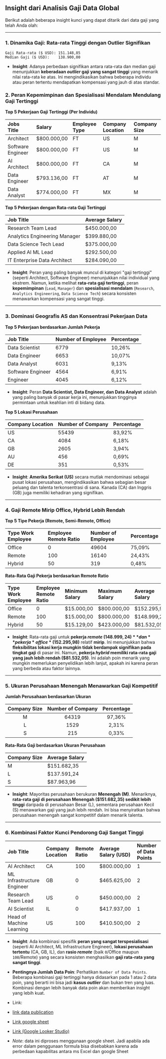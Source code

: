 ## Insight dari Analisis Gaji Data Global

Berikut adalah beberapa insight kunci yang dapat ditarik dari data gaji yang telah Anda olah:

-----

### 1\. Dinamika Gaji: Rata-rata Tinggi dengan Outlier Signifikan

```
Gaji Rata-rata ($ USD): 151.148,85
Median Gaji ($ USD):    138.900,00
```

  * **Insight**: Adanya perbedaan signifikan antara rata-rata dan median gaji menunjukkan **keberadaan *outlier* gaji yang sangat tinggi** yang menarik nilai rata-rata ke atas. Ini mengindikasikan bahwa beberapa individu atau peran tertentu mendapatkan kompensasi yang jauh di atas standar.

### 2\. Peran Kepemimpinan dan Spesialisasi Mendalam Mendulang Gaji Tertinggi

**Top 5 Pekerjaan Gaji Tertinggi (Per Individu)**


| Jobs Title        | Salary      | Employee Type | Company Location | Company Size |
| :---------------- | :---------- | :------------ | :--------------- | :----------- |
| Architect         | $800.000,00 | FT            | US               | M            |
| Software Engineer | $800.000,00 | FT            | US               | M            |
| AI Architect      | $800.000,00 | FT            | CA               | M            |
| Data Engineer     | $793.136,00 | FT            | AT               | M            |
| Data Analyst      | $774.000,00 | FT            | MX               | M            |


**Top 5 Pekerjaan dengan Rata-rata Gaji Tertinggi**

| Job Title                      | Average Salary  |
| :----------------------------- | :-------------- |
| Research Team Lead             | $450.000,00     |
| Analytics Engineering Manager  | $399.880,00     |
| Data Science Tech Lead         | $375.000,00     |
| Applied AI ML Lead             | $292.500,00     |
| IT Enterprise Data Architect   | $284.090,00     |

  * **Insight**: Peran yang paling banyak muncul di kategori "gaji tertinggi" (seperti Architect, Software Engineer) menunjukkan nilai individual yang ekstrem. Namun, ketika melihat **rata-rata gaji tertinggi**, peran **kepemimpinan** (`Lead`, `Manager`) dan **spesialisasi mendalam** (`Research`, `Analytics Engineering`, `Data Science Tech`) secara konsisten menawarkan kompensasi yang sangat tinggi.

-----

### 3\. Dominasi Geografis AS dan Konsentrasi Pekerjaan Data

**Top 5 Pekerjaan berdasarkan Jumlah Pekerja**


| Job Title          | Number of Employee  | Percentage | 
| :------------------| :------------------ | :--------- | 
| Data Scientist     | 6779                | 10,26%     | 
| Data Engineer      | 6653                | 10,07% |
| Data Analyst       | 6031                | 9,13% |
| Software Engineer  | 4564                | 6,91% |
| Engineer           | 4045                | 6,12% |


  * **Insight**: Peran **Data Scientist, Data Engineer, dan Data Analyst** adalah yang paling banyak di pasar kerja ini, menunjukkan tingginya permintaan untuk keahlian inti di bidang data.

**Top 5 Lokasi Perusahaan**


|Company Location |  Number of Company | Percentage |
| :----------- | :---------------- | :---------------- |
|US |               55439 |              83,92% |
|CA |               4084 |              6,18% |
|GB |               2605 |              3,94% |
|AU |               456  |              0,69% |
|DE |               351  |              0,53% |


  * **Insight**: **Amerika Serikat (US)** secara mutlak mendominasi sebagai pusat lokasi perusahaan, mengindikasikan bahwa sebagian besar peluang dan talenta terkonsentrasi di sana. Kanada (CA) dan Inggris (GB) juga memiliki kehadiran yang signifikan.

-----

### 4\. Gaji Remote Mirip Office, Hybrid Lebih Rendah

**Top 5 Tipe Pekerja (Remote, Semi-Remote, Office)**
 
|Type Work Employee | Employee Remote Ratio | Number of Employee | Percentage|
| :-----| :-----| :-----| :-----|
|Office|              0   |                   49604|               75,09%|
|Remote|              100|                    16140 |              24,43%|
|Hybrid|              50|                     319    |             0,48%|


**Rata-Rata Gaji Pekerja berdasarkan Remote Ratio**

|Type Work Employee|  Employee Remote Ratio|  Minimum Salary|  Maximum Salary|  Average Salary|
|:---- |:---- |:---- |:---- |:---- 
|Office|              0|                      $15.000,00|      $800.000,00|     $152.295,98|
|Remote|              100|                    $15.000,00|      $800.000,00|     $148.999,24|
|Hybrid|              50|                     $15.129,00|      $423.000,00|     $81.532,05|

  * **Insight**: Rata-rata gaji untuk **pekerja *remote* ($148.999,24)** dan **pekerja *office* ($152.295,98)** relatif **mirip**. Ini menunjukkan bahwa **fleksibilitas lokasi kerja mungkin tidak berdampak signifikan pada tingkat gaji** di pasar ini. Namun, **pekerja *hybrid* memiliki rata-rata gaji yang jauh lebih rendah ($81.532,05)**. Ini adalah poin menarik yang mungkin memerlukan penyelidikan lebih lanjut, apakah ini karena peran yang berbeda atau faktor lainnya.

-----

### 5\. Ukuran Perusahaan Menengah Menawarkan Gaji Kompetitif

**Jumlah Perusahaan berdasarkan Ukuran**

|Company Size  |Number of Company  |Percentage|
| :---: | :---: | :---: |
|M |            64319              |97,36%|
|L|             1529               |2,31%|
|S|             215                |0,33%|


**Rata-Rata Gaji berdasarkan Ukuran Perusahaan**

|Company Size  |Average Salary|
| :--- | :--- |
|M             |$151.682,35|
|L             |$137.591,24|
|S             |$87.963,96|

  * **Insight**: Mayoritas perusahaan berukuran **Menengah (M)**. Menariknya, **rata-rata gaji di perusahaan Menengah ($151.682,35) sedikit lebih tinggi** daripada di perusahaan Besar (L), sementara perusahaan Kecil (S) menawarkan gaji yang jauh lebih rendah. Ini bisa menyiratkan bahwa perusahaan menengah sangat kompetitif dalam menarik talenta.

-----

### 6\. Kombinasi Faktor Kunci Pendorong Gaji Sangat Tinggi
 
|Job Title                  |Company Location  |Remote Ratio  |Average Salary (USD)  |Number of Data Points|
| :------ | :------ | :------ | :------ | :------
| AI Architect               |CA                |100           |$800.000,00           |1|
| ML Infrastructure Engineer |GB                |0             |$465.625,00           |2|
| Research Team Lead         |US                |0             |$450.000,00           |2|
| AI Scientist               |IL                |0             |$417.937,00           |1|
| Head of Machine Learning   |US                |100           |$410.500,00           |2|

  * **Insight**: Ada kombinasi spesifik **peran yang sangat terspesialisasi** (seperti AI Architect, ML Infrastructure Engineer), **lokasi perusahaan tertentu** (CA, GB, IL), dan **rasio *remote*** (baik `0`/Office maupun `100`/Remote) yang secara konsisten menghasilkan **gaji rata-rata yang sangat tinggi**.
  * **Pentingnya Jumlah Data Poin**: Perhatikan `Number of Data Points`. Beberapa kombinasi gaji tertinggi hanya didasarkan pada 1 atau 2 data poin, yang berarti ini bisa jadi **kasus *outlier*** dan bukan tren yang luas. Kombinasi dengan lebih banyak data poin akan memberikan insight yang lebih kuat.
  * Link:
   * [link data publication](https://docs.google.com/spreadsheets/d/e/2PACX-1vQq1zXuAQ94VNhsxOgBNM9M7UztHK2ameJ-UsR0m3o8re3HjqdPzRZxQuYa-Dw_IfzzPYx7-n2SPib9/pubhtml)
   * [Link google sheet](https://docs.google.com/spreadsheets/d/1SHdpkeOmu76o1wSw8qoqguJDuj68anSagxsyzfxXnV4/edit?usp=sharing)
   * [Link (Google Looker Studio)](https://lookerstudio.google.com/reporting/878cc804-49f3-4c7b-844a-9955b30d44ea)
       
  * *Note*: data ini diproses menggunaan google sheet. Jadi apabila ada error dalam penggunaan formula bisa disebabkan karena ada perbedaan kapabilitas antara ms Excel dan google Sheet
